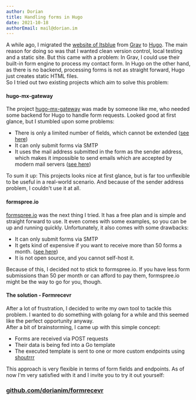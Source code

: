 ```yaml
---
author: Dorian
title: Handling forms in Hugo
date: 2021-10-18
authorEmail: mail@dorian.im
---
```


A while ago, I migrated the [website of Itsblue](https://itsblue.de) from [Grav](https://getgrav.org/) to [Hugo](https://gohugo.io/). The main reason for doing so was that I wanted clean version control, local testing and a static site. But this came with a problem: In Grav, I could use their built-in form engine to process my contact form. In Hugo on the other hand, as there is no backend, processing forms is not as straight forward, Hugo just creates static HTML files.  
So I tried out two existing projects which aim to solve this problem: 

#### hugo-mx-gateway
The project [hugo-mx-gateway](https://github.com/rchakode/hugo-mx-gateway) was made by someone like me, who needed some backend for Hugo to handle form requests. Looked good at first glance, but I stumbled upon some problems:

- There is only a limited number of fields, which cannot be extended ([see here](https://github.com/rchakode/hugo-mx-gateway/blob/73a3eb02669dce7e5edec7bd4ef76c4d8c51aad7/sendmail.go#L215))
- It can only submit forms via SMTP
- It uses the mail address submitted in the form as the sender address, which makes it impossible to send emails which are accepted by modern mail servers ([see here](https://github.com/rchakode/hugo-mx-gateway/issues/6))

To sum it up: This projects looks nice at first glance, but is far too unflexible to be useful in a real-world scenario. And because of the sender address problem, I couldn't use it at all.

#### formspree.io
[formspree.io](https://formspree.io) was the next thing I tried. It has a free plan and is simple and straight forward to use. It even comes with some examples, so you can be up and running quickly. Unfortunately, it also comes with some drawbacks:

- It can only submit forms via SMTP
- It gets kind of expensive if you want to receive more than 50 forms a month. ([see here](https://formspree.io/plans))
- It is not open source, and you cannot self-host it.

Because of this, I decided not to stick to formspree.io. If you have less form submissions than 50 per month or can afford to pay them, formspree.io might be the way to go for you, though.

#### The solution - Formrecevr
After a lot of frustration, I decided to write my own tool to tackle this problem. I wanted to do something with golang for a while and this seemed like the perfect opportunity anyway.  
After a bit of brainstorming, I came up with this simple concept:

- Forms are received via POST requests
- Their data is being fed into a Go template
- The executed template is sent to one or more custom endpoints using [shoutrrr](https://containrrr.dev/shoutrrr)

This approach is very flexible in terms of form fields and endpoints. As of now I'm very satisfied with it and I invite you to try it out yourself: 

### [github.com/dorianim/formrecevr](https://github.com/dorianim/formrecevr)